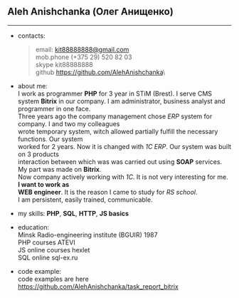   Aleh Anishchanka (Олег Анищенко)
  -
  
***
* contacts:

    >email:                <kit88888888@gmail.com>\
    >mob.phone             (+375 29) 520 82 03\
    > skype                 kit88888888\
    > github                <https://github.com/AlehAnishchanka>\


* about me:\
I work as programmer **PHP** for 3 year in STiM (Brest). I serve CMS system **Bitrix** in our company.
I am administrator, business analyst and programmer in one face.\
Three years ago the company management chose *ERP* system for company. I and two my colleagues \
wrote temporary system, witch allowed partially fulfill the necessary functions. Our system \
worked for 2 years. Now it is changed with *1C ERP*. Our system was built on 3 products \
interaction between which was was carried out using **SOAP** services. My part was made on **Bitrix**. \
Now company actively working with *1C*. It is not very interesting for me. **I want to work as \
WEB engineer**. It is the reason I came to study for *RS school*. \
I am persistent, easily trained, communicable.

* my skills: **PHP**, **SQL**, **HTTP**, **JS basics**


* education:\
Minsk Radio-engineering institute (BGUIR) 1987 \
PHP courses ATEVI\
JS online courses hexlet\
SQL online sql-ex.ru 


* code example:\
code examples are here <https://github.com/AlehAnishchanka/task_report_bitrix>

